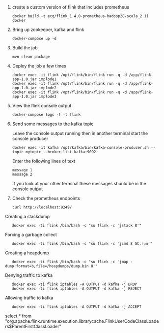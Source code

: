 1. create a custom version of flink that includes prometheus

       docker build -t ecg/flink_1.4.0-prometheus-hadoop28-scala_2.11 docker

2. Bring up zookeeper, kafka and flink

       docker-compose up -d
       
3. Build the job

       mvn clean package
 
4. Deploy the job a few times

       docker exec -it flink /opt/flink/bin/flink run -q -d /app/flink-app-1.0.jar implode1
       docker exec -it flink /opt/flink/bin/flink run -q -d /app/flink-app-1.0.jar implode2
       docker exec -it flink /opt/flink/bin/flink run -q -d /app/flink-app-1.0.jar implode3

4. View the flink console output 

       docker-compose logs -f -t flink
       
5. Send some messages to the kafka topic

   Leave the console output running then in another terminal start the console producer 

       docker exec -it kafka /opt/kafka/bin/kafka-console-producer.sh --topic mytopic --broker-list kafka:9092
       
   Enter the following lines of text
   
       message 1
       message 2
   
   If you look at your other terminal these messages should be in the console output
   
6. Check the prometheus endpoints

       curl http://localhost:9249/



Creating a stackdump

       docker exec -ti flink /bin/bash -c "su flink -c 'jstack 8'"

Forcing a garbage collect

       docker exec -ti flink /bin/bash -c "su flink -c 'jcmd 8 GC.run'"

Creating a heapdump

       docker exec -ti flink /bin/bash -c "su flink -c 'jmap -dump:format=b,file=/heapdumps/dump.bin 8'"


Denying traffic to kafka

       docker exec -ti flink iptables -A OUTPUT -d kafka -j DROP
       docker exec -ti flink iptables -A OUTPUT -d kafka -j REJECT


Allowing traffic to kafka

       docker exec -ti flink iptables -A OUTPUT -d kafka -j ACCEPT





select * from "org.apache.flink.runtime.execution.librarycache.FlinkUserCodeClassLoaders$ParentFirstClassLoader"

